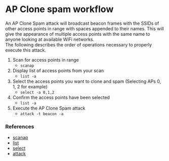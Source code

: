 # AP Clone spam workflow
An AP Clone Spam attack will broadcast beacon frames with the SSIDs of other access points in range with spaces appended to their names. This will give the appearance of multiple access points with the same name to anyone looking at available WiFi networks.  
The following describes the order of operations necessary to properly execute this attack.

1. Scan for access points in range
    - `scanap`
2. Display list of access points from your scan
    - `list -a`
3. Select the access points you want to clone and spam (Selecting APs 0, 1, 2 for example)
    - `select -a 0,1,2`
4. Confirm the access points have been selected
    - `list -a`
5. Execute the AP Clone Spam attack
    - `attack -t beacon -a`


### References
- [scanap](scanap)
- [list](list)
- [select](select)
- [attack](attack)